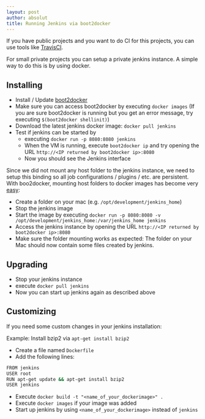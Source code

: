 ```yaml
---
layout: post
author: absolut
title: Running Jenkins via boot2docker
---
```


If you have public projects and you want to do CI for this projects, you can use tools like [TravisCI](https://travis-ci.org/).

For small private projects you can setup a private jenkins instance. A simple way to do this is by using docker.


Installing
--------

* Install / Update [boot2docker](http://boot2docker.io/)
* Make sure you can access boot2docker by executing `docker images` (If you are sure boot2docker is running but you get an error message, try executing `$(boot2docker shellinit)`)
* Download the latest jenkins docker image: `docker pull jenkins`
* Test if jenkins can be started by
	* executing `docker run -p 8080:8080 jenkins`
	* When the VM is running, execute `boot2docker ip` and try opening the URL `http://<IP returned by boot2docker ip>:8080`
	* Now you should see the Jenkins interface



Since we did not mount any host folder to the jenkins instance, we need to setup this binding so all job configurations / plugins / etc. are persistent. With boo2docker, mounting host folders to docker images has become very [easy](https://blog.docker.com/2014/10/docker-1-3-signed-images-process-injection-security-options-mac-shared-directories/):

* Create a folder on your mac (e.g. `/opt/development/jenkins_home`)
* Stop the jenkins image
* Start the image by executing `docker run -p 8080:8080 -v /opt/development/jenkins_home:/var/jenkins_home jenkins`
* Access the jenkins instance by opening the URL  `http://<IP returned by boot2docker ip>:8080`
* Make sure the folder mounting works as expected: The folder on your Mac should now contain some files created by jenkins.

Upgrading
-------

* Stop your jenkins instance
* execute `docker pull jenkins`
* Now you can start up jenkins again as described above


Customizing
--------

If you need some custom changes in your jenkins installation:

Example: Install bzip2 via `apt-get install bzip2`

* Create a file named `Dockerfile`
* Add the following lines:  


```bash
FROM jenkins
USER root
RUN apt-get update && apt-get install bzip2
USER jenkins
```


* Execute `docker build -t "<name_of_your_dockerimage>" .`
* Execute `docker images` if your image was added
* Start up jenkins by using `<name_of_your_dockerimage>` instead of `jenkins`
